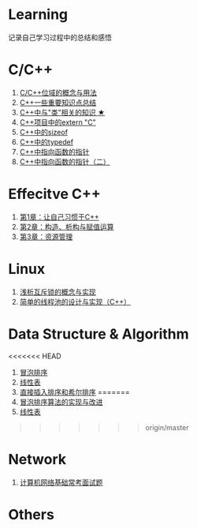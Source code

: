 # Learning
记录自己学习过程中的总结和感悟

# C/C++

1. [C/C++位域的概念与用法](./C++/C位域.md)
2. [C++一些重要知识点总结](./C++/C++知识点总结.md)
3. [C++中与"类"相关的知识 ★](./C++/C++与类有关的注意事项总结.md)
4. [C++项目中的extern "C"](./C++/C++项目中的externC.md)
5. [C++中的sizeof](./C++/C++sizeof()和一道面试题.md)
6. [C++中的typedef](./C++/C++typedef用法小结.md)
7. [C++中指向函数的指针](./C++/C++指向函数的指针.md)
8. [C++中指向函数的指针（二）](./C++/C++指向函数的指针（二）.md)

# Effecitve C++

1. [第1章：让自己习惯于C++](./EffectiveC++/EffectiveC++之一：习惯C++.md)
2. [第2章：构造、析构与赋值运算](./EffectiveC++/EffectiveC++之二：构造析构赋值运算.md)
3. [第3章：资源管理](./EffectiveC++/EffectiveC++之三：资源管理.md)

# Linux

1. [浅析互斥锁的概念与实现](./Linux/互斥锁的实现.md)
2. [简单的线程池的设计与实现（C++）](./Linux/简单线程池的实现C++.md)

# Data Structure & Algorithm

<<<<<<< HEAD
1. [冒泡排序](./Algorithm/冒泡排序.md)
2. [线性表](./Algorithm/线性表.md)
3. [直接插入排序和希尔排序](./Algorithm/直接插入排序和希尔排序.md)
=======
1. [冒泡排序算法的实现与改进](./Algorithm/冒泡排序算法的实现与改进.md)
2. [线性表](./Algorithm/线性表.md)
>>>>>>> origin/master

# Network

1. [计算机网络基础常考面试题](./Network/计算机网络基础常考面试题.md)

# Others
